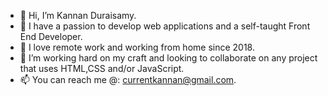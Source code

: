 - 👋 Hi, I’m Kannan Duraisamy.
- 👀 I have a passion to develop web applications and a self-taught Front End Developer.
- 🌱 I love remote work and working from home since 2018.
- 💞️ I’m working hard on my craft and looking to collaborate on any project that uses HTML,CSS and/or JavaScript.
- 📫 You can reach me @: currentkannan@gmail.com.

<!---
kannan789/kannan789 is a ✨ special ✨ repository because its `README.md` (this file) appears on your GitHub profile.
You can click the Preview link to take a look at your changes.
--->
